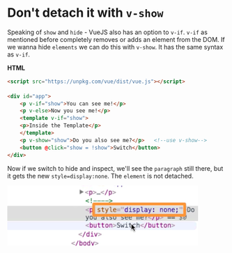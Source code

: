 # Don't detach it with `v-show`

Speaking of `show` and `hide` - VueJS also has an option to `v-if`. `v-if` as mentioned before completely removes or adds an element from the DOM. If we wanna hide `elements` we can do this with `v-show`. It has the same syntax as `v-if`. 

**HTML**

```html
<script src="https://unpkg.com/vue/dist/vue.js"></script>

<div id="app">
    <p v-if="show">You can see me!</p> 
    <p v-else>Now you see me!</p>
    <template v-if="show">
    <p>Inside the Template</p>
    </template>
    <p v-show="show">Do you also see me?</p>   <!--use v-show-->
    <button @click="show = !show">Switch</button>  
</div>
```

Now if we switch to hide and inspect, we'll see the `paragraph` still there, but it gets the new `style=display:none`. The `element` is not detached.

![hide-element-in-the-dom](../hide-element-in-the-dom.png)
 
